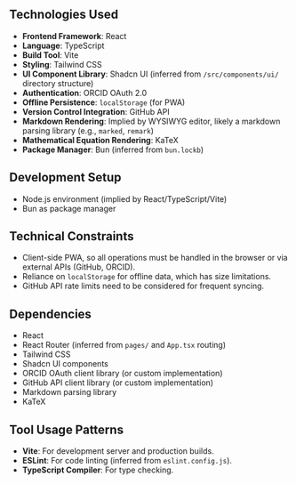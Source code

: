 ## Technologies Used

- **Frontend Framework**: React
- **Language**: TypeScript
- **Build Tool**: Vite
- **Styling**: Tailwind CSS
- **UI Component Library**: Shadcn UI (inferred from `/src/components/ui/` directory structure)
- **Authentication**: ORCID OAuth 2.0
- **Offline Persistence**: `localStorage` (for PWA)
- **Version Control Integration**: GitHub API
- **Markdown Rendering**: Implied by WYSIWYG editor, likely a markdown parsing library (e.g., `marked`, `remark`)
- **Mathematical Equation Rendering**: KaTeX
- **Package Manager**: Bun (inferred from `bun.lockb`)

## Development Setup

- Node.js environment (implied by React/TypeScript/Vite)
- Bun as package manager

## Technical Constraints

- Client-side PWA, so all operations must be handled in the browser or via external APIs (GitHub, ORCID).
- Reliance on `localStorage` for offline data, which has size limitations.
- GitHub API rate limits need to be considered for frequent syncing.

## Dependencies

- React
- React Router (inferred from `pages/` and `App.tsx` routing)
- Tailwind CSS
- Shadcn UI components
- ORCID OAuth client library (or custom implementation)
- GitHub API client library (or custom implementation)
- Markdown parsing library
- KaTeX

## Tool Usage Patterns

- **Vite**: For development server and production builds.
- **ESLint**: For code linting (inferred from `eslint.config.js`).
- **TypeScript Compiler**: For type checking.
